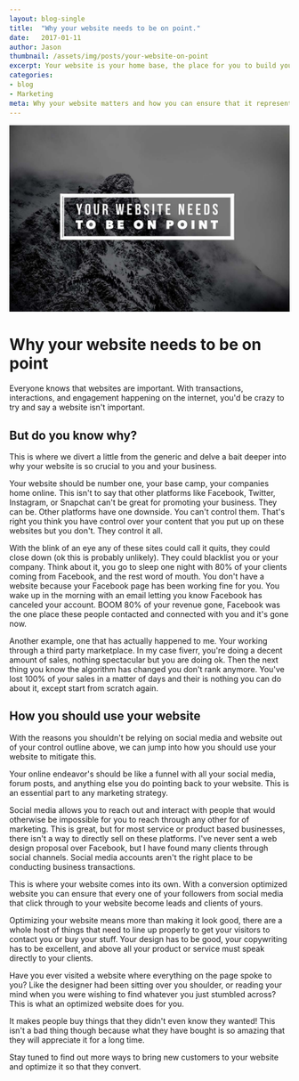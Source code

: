```yaml
---
layout: blog-single
title:  "Why your website needs to be on point."
date:   2017-01-11
author: Jason
thumbnail: /assets/img/posts/your-website-on-point
excerpt: Your website is your home base, the place for you to build your amazing companies presence online. Find out why.
categories:
- blog
- Marketing
meta: Why your website matters and how you can ensure that it represents you and your company perfectly. From the Jason M Design blog.
---
```


![email marketing diagram](/assets/img/posts/your-website-on-point.jpg)

# Why your website needs to be on point

Everyone knows that websites are important. With transactions, interactions, and engagement happening on the internet, you'd be crazy to try and say a website isn't important.

## But do you know why?

This is where we divert a little from the generic and delve a bait deeper into why your website is so crucial to you and your business.

Your website should be number one, your base camp, your companies home online. This isn't to say that other platforms like Facebook, Twitter, Instagram, or Snapchat can't be great for promoting your business. They can be. Other platforms have one downside. You can't control them. That's right you think you have control over your content that you put up on these websites but you don't. They control it all.

With the blink of an eye any of these sites could call it quits, they could close down (ok this is probably unlikely). They could blacklist you or your company. Think about it, you go to sleep one night with 80% of your clients coming from Facebook, and the rest word of mouth. You don't have a website because your Facebook page has been working fine for you. You wake up in the morning with an email letting you know Facebook has canceled your account. BOOM 80% of your revenue gone, Facebook was the one place these people contacted and connected with you and it's gone now.

Another example, one that has actually happened to me. Your working through a third party marketplace. In my case fiverr, you're doing a decent amount of sales, nothing spectacular but you are doing ok. Then the next thing you know the algorithm has changed you don't rank anymore. You've lost 100% of your sales in a matter of days and their is nothing you can do about it, except start from scratch again.

## How you should use your website

With the reasons you shouldn't be relying on social media and website out of your control outline above, we can jump into how you should use your website to mitigate this.

Your online endeavor's should be like a funnel with all your social media, forum posts, and anything else you do pointing back to your website. This is an essential part to any marketing strategy.

Social media allows you to reach out and interact with people that would otherwise be impossible for you to reach through any other for of marketing. This is great, but for most service or product based businesses, there isn't a way to directly sell on these platforms. I've never sent a web design proposal over Facebook, but I have found many clients through social channels. Social media accounts aren't the right place to be conducting business transactions.

This is where your website comes into its own. With a conversion optimized website you can ensure that every one of your followers from social media that click through to your website become leads and clients of yours.

Optimizing your website means more than making it look good, there are a whole host of things that need to line up properly to get your visitors to contact you or buy your stuff. Your design has to be good, your copywriting has to be excellent, and above all your product or service must speak directly to your clients.

Have you ever visited a website where everything on the page spoke to you? Like the designer had been sitting over you shoulder, or reading your mind when you were wishing to find whatever you just stumbled across? This is what an optimized website does for you.

It makes people buy things that they didn't even know they wanted! This isn't a bad thing though because what they have bought is so amazing that they will appreciate it for a long time.

Stay tuned to find out more ways to bring new customers to your website and optimize it so that they convert.
